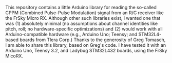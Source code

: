 This repository contains a little Arduino library for reading the so-called
CPPM (Combined Pulse-Pulse Modulation) signal from an R/C receiver like the
FrSky Micro RX.  Although other such libraries exist, I wanted one that was (1)
absolutely minimal (no assumptions about channel identities like pitch, roll;
no hardware-specific optimizations) and (2) would work with all Arduino-compatible hardware
(e.g., Arduino Uno; Teensy; and STM32L4-based boards from Tlera Corp.) Thanks
to the generosity of Greg Tomasch, I am able to share this library, based on
Greg's code.  I have tested it with an Arduino Uno, Teensy 3.2, and Ladybug
STM32L432 boards, using the FrSky MicoRX.  
